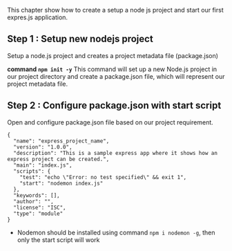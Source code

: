 This chapter show how to create a setup a node js project and start our first expres.js application.

## Step 1 : Setup new nodejs project
Setup a node.js project and creates a project metadata file (package.json)

**command `npm init -y`**
This command will set up a new Node.js project in our project directory and create a package.json file, which will represent our project metadata file.

## Step 2 : Configure package.json with start script
Open and configure package.json file based on our project requirement.

```
{
  "name": "express_project_name",
  "version": "1.0.0",
  "description": "This is a sample express app where it shows how an express project can be created.",
  "main": "index.js",
  "scripts": {
    "test": "echo \"Error: no test specified\" && exit 1",
    "start": "nodemon index.js"
  },
  "keywords": [],
  "author": "",
  "license": "ISC",
  "type": "module"
}
```
* Nodemon should be installed using command `npm i nodemon -g`, then only the start script will work






